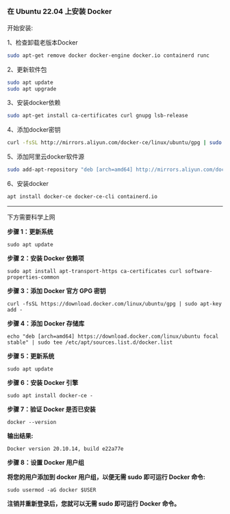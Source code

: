 ## 

### 在 Ubuntu 22.04 上安装 Docker

开始安装:

1、检查卸载老版本Docker

```bash
sudo apt-get remove docker docker-engine docker.io containerd runc 
```

2、更新软件包
```bash
sudo apt update
sudo apt upgrade
```

3、安装docker依赖
```bash
sudo apt-get install ca-certificates curl gnupg lsb-release
```

4、添加docker密钥
```bash
curl -fsSL http://mirrors.aliyun.com/docker-ce/linux/ubuntu/gpg | sudo apt-key add -
```
5、添加阿里云docker软件源
```bash
sudo add-apt-repository "deb [arch=amd64] http://mirrors.aliyun.com/docker-ce/linux/ubuntu $(lsb_release -cs) stable"
```
6、安装docker
```bash
apt install docker-ce docker-ce-cli containerd.io
```
---
下方需要科学上网

**步骤 1：更新系统**

```
sudo apt update
```

**步骤 2：安装 Docker 依赖项**

```
sudo apt install apt-transport-https ca-certificates curl software-properties-common
```

**步骤 3：添加 Docker 官方 GPG 密钥**

```
curl -fsSL https://download.docker.com/linux/ubuntu/gpg | sudo apt-key add -
```

**步骤 4：添加 Docker 存储库**

```
echo "deb [arch=amd64] https://download.docker.com/linux/ubuntu focal stable" | sudo tee /etc/apt/sources.list.d/docker.list
```

**步骤 5：更新系统**

```
sudo apt update
```

**步骤 6：安装 Docker 引擎**

```
sudo apt install docker-ce -
```

**步骤 7：验证 Docker 是否已安装**

```
docker --version
```

**输出结果:**

```
Docker version 20.10.14, build e22a77e
```

**步骤 8：设置 Docker 用户组**

**将您的用户添加到 docker 用户组，以便无需 sudo 即可运行 Docker 命令:**

```
sudo usermod -aG docker $USER
```

**注销并重新登录后，您就可以无需 sudo 即可运行 Docker 命令。**
